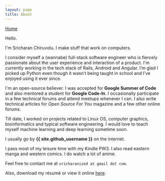 ```yaml
---
layout: page
title: About
---
```


  <a class="home" href="{{site.baseurl}}/" title="Back to Homepage">Home</a>

Hello.

I'm Sricharan Chiruvolu. I make stuff that work on computers.

I consider myself a (wannabe) full-stack software engineer who is fiercely passionate about the user experience and interaction of a product. I'm currently working in the tech stack of Rails, Android and Angular. I’m glad I picked up Python even though it wasn’t being taught in school and I’ve enjoyed using it ever since.

I'm an open-source believer. I was accepted for **Google Summer of Code** and also mentored a student for **Google Code-In**.  I occasionally participate in a few technical forums and attend meetups whenever I can. I also write technical articles for _Open Source For You_ magazine and a few other online forums.

Till date, I worked on projects related to Linux OS, computer graphics, bioinformatics and typical software engineering. I would love to teach myself machine learning and deep learning sometime soon.

I usually go by **{{ site.github_username }}** on the internet.

I pass most of my leisure time with my Kindle PW3. I also read eastern manga and western comics. I do watch a lot of anime.


 Feel free to contact me at `sricharanized at gmail dot com`.

Also, download my résumé or view it online <a href="{{ site.baseurl }}resume" >here</a>.
